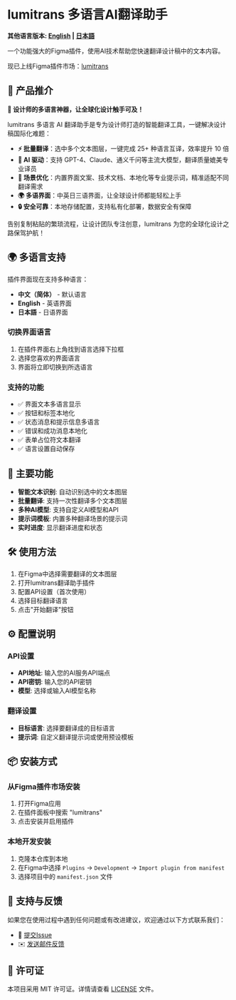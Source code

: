 # lumitrans 多语言AI翻译助手

**其他语言版本: [English](README_EN.md) | [日本語](README_JP.md)**

一个功能强大的Figma插件，使用AI技术帮助您快速翻译设计稿中的文本内容。

现已上线Figma插件市场：[lumitrans](https://www.figma.com/community/plugin/1532649489372583234)

## 🎯 产品推介

**🚀 设计师的多语言神器，让全球化设计触手可及！**

lumitrans 多语言 AI 翻译助手是专为设计师打造的智能翻译工具，一键解决设计稿国际化难题：

- **⚡ 批量翻译**：选中多个文本图层，一键完成 25+ 种语言互译，效率提升 10 倍
- **🧠 AI 驱动**：支持 GPT-4、Claude、通义千问等主流大模型，翻译质量媲美专业译员  
- **🎨 场景优化**：内置界面文案、技术文档、本地化等专业提示词，精准适配不同翻译需求
- **🌍 多语界面**：中英日三语界面，让全球设计师都能轻松上手
- **🔒 安全可靠**：本地存储配置，支持私有化部署，数据安全有保障

告别复制粘贴的繁琐流程，让设计团队专注创意，lumitrans 为您的全球化设计之路保驾护航！

## 🌍 多语言支持

插件界面现在支持多种语言：

- **中文（简体）** - 默认语言
- **English** - 英语界面
- **日本語** - 日语界面

### 切换界面语言

1. 在插件界面右上角找到语言选择下拉框
2. 选择您喜欢的界面语言
3. 界面将立即切换到所选语言

### 支持的功能

- ✅ 界面文本多语言显示
- ✅ 按钮和标签本地化
- ✅ 状态消息和提示信息多语言
- ✅ 错误和成功消息本地化
- ✅ 表单占位符文本翻译
- ✅ 语言设置自动保存

## 🚀 主要功能

- **智能文本识别**: 自动识别选中的文本图层
- **批量翻译**: 支持一次性翻译多个文本图层
- **多种AI模型**: 支持自定义AI模型和API
- **提示词模板**: 内置多种翻译场景的提示词
- **实时进度**: 显示翻译进度和状态

## 🛠️ 使用方法

1. 在Figma中选择需要翻译的文本图层
2. 打开lumitrans翻译助手插件
3. 配置API设置（首次使用）
4. 选择目标翻译语言
5. 点击"开始翻译"按钮

## ⚙️ 配置说明

### API设置
- **API地址**: 输入您的AI服务API端点
- **API密钥**: 输入您的API密钥
- **模型**: 选择或输入AI模型名称

### 翻译设置
- **目标语言**: 选择要翻译成的目标语言
- **提示词**: 自定义翻译提示词或使用预设模板

## 📦 安装方式

### 从Figma插件市场安装
1. 打开Figma应用
2. 在插件面板中搜索 "lumitrans"
3. 点击安装并启用插件

### 本地开发安装
1. 克隆本仓库到本地
2. 在Figma中选择 `Plugins` → `Development` → `Import plugin from manifest`
3. 选择项目中的 `manifest.json` 文件

## 🤝 支持与反馈

如果您在使用过程中遇到任何问题或有改进建议，欢迎通过以下方式联系我们：

- 📝 [提交Issue](https://github.com/kimiisme/lumitrans/issues)
- ✉️ [发送邮件反馈](mailto:Kimishi<kimiisme2@mail.com)

## 📄 许可证

本项目采用 MIT 许可证。详情请查看 [LICENSE](LICENSE) 文件。 